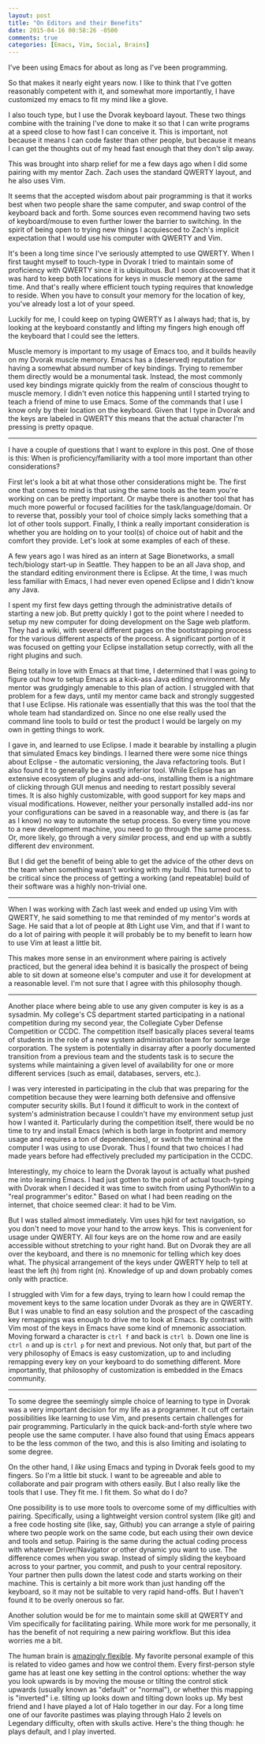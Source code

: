 ```yaml
---
layout: post
title: "On Editors and their Benefits"
date: 2015-04-16 00:58:26 -0500
comments: true
categories: [Emacs, Vim, Social, Brains]
---
```


I've been using Emacs for about as long as I've been programming.

So that makes it nearly eight years now. I like to think that I've
gotten reasonably competent with it, and somewhat more importantly, I
have customized my emacs to fit my mind like a glove.

I also touch type, but I use the Dvorak keyboard layout. These two
things combine with the training I've done to make it so that I can
write programs at a speed close to how fast I can conceive it. This is
important, not because it means I can code faster than other people,
but because it means I can get the thoughts out of my head fast enough
that they don't slip away.

This was brought into sharp relief for me a few days ago when I did
some pairing with my mentor Zach. Zach uses the standard QWERTY
layout, and he also uses Vim.

<!--more-->

It seems that the accepted wisdom about pair programming is that it
works best when two people share the same computer, and swap control
of the keyboard back and forth. Some sources even recommend having two
sets of keyboard/mouse to even further lower the barrier to
switching. In the spirit of being open to trying new things I
acquiesced to Zach's implicit expectation that I would use his
computer with QWERTY and Vim.

It's been a long time since I've seriously attempted to use
QWERTY. When I first taught myself to touch-type in Dvorak I tried to
maintain some of proficiency with QWERTY since it is ubiquitous. But I
soon discovered that it was hard to keep both locations for keys in
muscle memory at the same time. And that's really where efficient
touch typing requires that knowledge to reside. When you have to
consult your memory for the location of key, you've already lost a lot
of your speed.

Luckily for me, I could keep on typing QWERTY as I always had; that
is, by looking at the keyboard constantly and lifting my fingers high
enough off the keyboard that I could see the letters.

Muscle memory is important to my usage of Emacs too, and it builds
heavily on my Dvorak muscle memory. Emacs has a (deserved) reputation
for having a somewhat absurd number of key bindings. Trying to
remember them directly would be a monumental task. Instead, the most
commonly used key bindings migrate quickly from the realm of conscious
thought to muscle memory. I didn't even notice this happening until I
started trying to teach a friend of mine to use Emacs. Some of the
commands that I use I know only by their location on the
keyboard. Given that I type in Dvorak and the keys are labeled in
QWERTY this means that the actual character I'm pressing is pretty
opaque.

* * *

I have a couple of questions that I want to explore in this post. One
of those is this: When is proficiency/familiarity with a tool more
important than other considerations?

First let's look a bit at what those other considerations might
be. The first one that comes to mind is that using the same tools as
the team you're working on can be pretty important. Or maybe there is
another tool that has much more powerful or focused facilities for the
task/language/domain. Or to reverse that, possibly your tool of choice
simply lacks something that a lot of other tools support. Finally, I
think a really important consideration is whether you are holding on
to your tool(s) of choice out of habit and the comfort they provide.
Let's look at some examples of each of these.

A few years ago I was hired as an intern at Sage Bionetworks, a small
tech/biology start-up in Seattle. They happen to be an all Java shop,
and the standard editing environment there is Eclipse. At the time, I
was much less familiar with Emacs, I had never even opened Eclipse and
I didn't know any Java.

I spent my first few days getting through the administrative details
of starting a new job. But pretty quickly I got to the point where I
needed to setup my new computer for doing development on the Sage web
platform. They had a wiki, with several different pages on the
bootstrapping process for the various different aspects of the
process. A significant portion of it was focused on getting your
Eclipse installation setup correctly, with all the right plugins and
such.

Being totally in love with Emacs at that time, I determined that I was
going to figure out how to setup Emacs as a kick-ass Java editing
environment. My mentor was grudgingly amenable to this plan of
action. I struggled with that problem for a few days, until my mentor
came back and strongly suggested that I use Eclipse. His rationale was
essentially that this was the tool that the whole team had
standardized on. Since no one else really used the command line tools
to build or test the product I would be largely on my own in getting
things to work.

I gave in, and learned to use Eclipse. I made it bearable by
installing a plugin that simulated Emacs key bindings. I learned there
were some nice things about Eclipse - the automatic versioning, the
Java refactoring tools. But I also found it to generally be a vastly
inferior tool. While Eclipse has an extensive ecosystem of plugins and
add-ons, installing them is a nightmare of clicking through GUI menus
and needing to restart possibly several times. It is also highly
customizable, with good support for key maps and visual
modifications. However, neither your personally installed add-ins nor
your configurations can be saved in a reasonable way, and there is (as
far as I know) no way to automate the setup process. So every time you
move to a new development machine, you need to go through the same
process. Or, more likely, go through a very *similar* process, and
end up with a subtly different dev environment.

But I did get the benefit of being able to get the advice of the other
devs on the team when something wasn't working with my build. This
turned out to be critical since the process of getting a working (and
repeatable) build of their software was a highly non-trivial one.

* * *

When I was working with Zach last week and ended up using Vim with
QWERTY, he said something to me that reminded of my mentor's words at
Sage. He said that a lot of people at 8th Light use Vim, and that if I
want to do a lot of pairing with people it will probably be to my
benefit to learn how to use Vim at least a little bit.

This makes more sense in an environment where pairing is actively
practiced, but the general idea behind it is basically the prospect of
being able to sit down at someone else's computer and use it for
development at a reasonable level. I'm not sure that I agree with this
philosophy though.

* * *

Another place where being able to use any given computer is key is as
a sysadmin. My college's CS department started participating in a
national competition during my second year, the Collegiate Cyber
Defense Competition or CCDC. The competition itself basically places
several teams of students in the role of a new system administration
team for some large corporation. The system is potentially in disarray
after a poorly documented transition from a previous team and the
students task is to secure the systems while maintaining a given level
of availability for one or more different services (such as email,
databases, servers, etc.).

I was very interested in participating in the club that was preparing
for the competition because they were learning both defensive and
offensive computer security skills. But I found it difficult to work
in the context of system's administration because I couldn't have my
environment setup just how I wanted it. Particularly during the
competition itself, there would be no time to try and install Emacs
(which is both large in footprint and memory usage and requires a ton
of dependencies), or switch the terminal at the computer I was using
to use Dvorak. Thus I found that two choices I had made years before
had effectively precluded my participation in the CCDC.

Interestingly, my choice to learn the Dvorak layout is actually what
pushed me into learning Emacs. I had just gotten to the point of
actual touch-typing with Dvorak when I decided it was time to switch
from using PythonWin to a "real programmer's editor." Based on what I
had been reading on the internet, that choice seemed clear: it had to
be Vim.

But I was stalled almost immediately. Vim uses hjkl for text
navigation, so you don't need to move your hand to the arrow keys.
This is convenient for usage under QWERTY. All four keys are on the
home row and are easily accessible without stretching to your right
hand. But on Dvorak they are all over the keyboard, and there is no
mnemonic for telling which key does what. The physical arrangement of
the keys under QWERTY help to tell at least the left (h) from right
(n). Knowledge of up and down probably comes only with practice.

I struggled with Vim for a few days, trying to learn how I could remap
the movement keys to the same location under Dvorak as they are in
QWERTY. But I was unable to find an easy solution and the prospect of
the cascading key remappings was enough to drive me to look at Emacs.
By contrast with Vim most of the keys in Emacs have some kind of
mnemonic association. Moving forward a character is `ctrl f` and back
is `ctrl b`. Down one line is `ctrl n` and up is `ctrl p` for next and
previous. Not only that, but part of the very philosophy of Emacs is
easy customization, up to and including remapping every key on your
keyboard to do something different. More importantly, that philosophy
of customization is embedded in the Emacs community.

* * *

To some degree the seemingly simple choice of learning to type in
Dvorak was a very important decision for my life as a programmer. It
cut off certain possibilities like learning to use Vim, and presents
certain challenges for pair programming. Particularly in the quick
back-and-forth style where two people use the same computer. I have
also found that using Emacs appears to be the less common of the two,
and this is also limiting and isolating to some degree.

On the other hand, I *like* using Emacs and typing in Dvorak feels
good to my fingers. So I'm a little bit stuck. I want to be agreeable
and able to collaborate and pair program with others easily. But I
also really like the tools that I use. They fit me. I fit them. So
what do I do?

One possibility is to use more tools to overcome some of my
difficulties with pairing. Specifically, using a lightweight version
control system (like git) and a free code hosting site (like, say,
Github) you can arrange a style of pairing where two people work on
the same code, but each using their own device and tools and
setup. Pairing is the same during the actual coding process with
whatever Driver/Navigator or other dynamic you want to use. The
difference comes when you swap. Instead of simply sliding the keyboard
across to your partner, you commit, and push to your central
repository. Your partner then pulls down the latest code and starts
working on their machine. This is certainly a bit more work than just
handing off the keyboard, so it may not be suitable to very rapid
hand-offs. But I haven't found it to be overly onerous so far.

Another solution would be for me to maintain some skill at QWERTY and
Vim specifically for facilitating pairing. While more work for me
personally, it has the benefit of not requiring a new pairing
workflow. But this idea worries me a bit.

The human brain is [amazingly flexible][neuroplas]. My favorite
personal example of this is related to video games and how we control
them. Every first-person style game has at least one key setting in
the control options: whether the way you look upwards is by moving the
mouse or tilting the control stick upwards (usually known as "default"
or "normal"), or whether this mapping is "inverted" i.e. tilting up
looks down and tilting down looks up. My best friend and I have played
a lot of Halo together in our day. For a long time one of our favorite
pastimes was playing through Halo 2 levels on Legendary difficulty,
often with skulls active. Here's the thing though: he plays default,
and I play inverted.

[neuroplas]: https://en.wikipedia.org/wiki/Neuroplasticity
